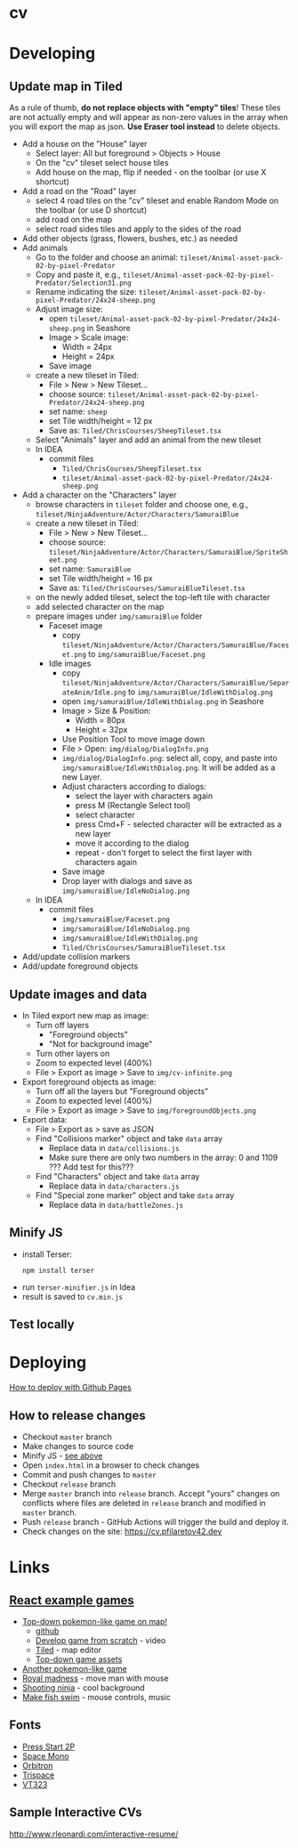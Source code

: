 # cv

# Developing

## Update map in Tiled

As a rule of thumb, **do not replace objects with "empty" tiles**! These tiles are not actually empty and will appear as 
non-zero values in the array when you will export the map as json. **Use Eraser tool instead** to delete objects.

- Add a house on the "House" layer
  - Select layer: All but foreground > Objects > House
  - On the "cv" tileset select house tiles
  - Add house on the map, flip if needed - on the toolbar (or use X shortcut)
- Add a road on the "Road" layer
  - select 4 road tiles on the "cv" tileset and enable Random Mode on the toolbar (or use D shortcut)
  - add road on the map
  - select road sides tiles and apply to the sides of the road
- Add other objects (grass, flowers, bushes, etc.) as needed
- Add animals
  - Go to the folder and choose an animal: `tileset/Animal-asset-pack-02-by-pixel-Predator`
  - Copy and paste it, e.g., `tileset/Animal-asset-pack-02-by-pixel-Predator/Selection31.png`
  - Rename indicating the size: `tileset/Animal-asset-pack-02-by-pixel-Predator/24x24-sheep.png`
  - Adjust image size:
    - open `tileset/Animal-asset-pack-02-by-pixel-Predator/24x24-sheep.png` in Seashore
    - Image > Scale image:
      - Width = 24px
      - Height = 24px
    - Save image
  - create a new tileset in Tiled:
    - File > New > New Tileset...
    - choose source: `tileset/Animal-asset-pack-02-by-pixel-Predator/24x24-sheep.png`
    - set name: `sheep`
    - set Tile width/height = 12 px
    - Save as: `Tiled/ChrisCourses/SheepTileset.tsx`
  - Select "Animals" layer and add an animal from the new tileset
  - In IDEA
    - commit files
      - `Tiled/ChrisCourses/SheepTileset.tsx`
      - `tileset/Animal-asset-pack-02-by-pixel-Predator/24x24-sheep.png`
- Add a character on the "Characters" layer
  - browse characters in `tileset` folder and choose one, e.g., `tileset/NinjaAdventure/Actor/Characters/SamuraiBlue`
  - create a new tileset in Tiled: 
    - File > New > New Tileset...
    - choose source: `tileset/NinjaAdventure/Actor/Characters/SamuraiBlue/SpriteSheet.png`
    - set name: `SamuraiBlue`
    - set Tile width/height = 16 px
    - Save as: `Tiled/ChrisCourses/SamuraiBlueTileset.tsx`
  - on the newly added tileset, select the top-left tile with character
  - add selected character on the map
  - prepare images under `img/samuraiBlue` folder
    - Faceset image
      - copy `tileset/NinjaAdventure/Actor/Characters/SamuraiBlue/Faceset.png` to `img/samuraiBlue/Faceset.png`
    - Idle images
      - copy `tileset/NinjaAdventure/Actor/Characters/SamuraiBlue/SeparateAnim/Idle.png` to `img/samuraiBlue/IdleWithDialog.png`
      - open `img/samuraiBlue/IdleWithDialog.png` in Seashore
      - Image > Size & Position:
        - Width = 80px
        - Height = 32px
      - Use Position Tool to move image down
      - File > Open: `img/dialog/DialogInfo.png`
      - `img/dialog/DialogInfo.png`: select all, copy, and paste into `img/samuraiBlue/IdleWithDialog.png`.
        It will be added as a new Layer.
      - Adjust characters according to dialogs:
        - select the layer with characters again
        - press M (Rectangle Select tool)
        - select character
        - press Cmd+F - selected character will be extracted as a new layer
        - move it according to the dialog
        - repeat - don't forget to select the first layer with characters again
      - Save image
      - Drop layer with dialogs and save as `img/samuraiBlue/IdleNoDialog.png`
  - In IDEA
    - commit files
      - `img/samuraiBlue/Faceset.png`
      - `img/samuraiBlue/IdleNoDialog.png`
      - `img/samuraiBlue/IdleWithDialog.png`
      - `Tiled/ChrisCourses/SamuraiBlueTileset.tsx`
- Add/update collision markers
- Add/update foreground objects

## Update images and data

- In Tiled export new map as image:
  - Turn off layers
    - "Foreground objects"
    - "Not for background image"
  - Turn other layers on
  - Zoom to expected level (400%)
  - File > Export as image > Save to `img/cv-infinite.png`
- Export foreground objects as image:
  - Turn off all the layers but "Foreground objects"
  - Zoom to expected level (400%)
  - File > Export as image > Save to `img/foregroundObjects.png`
- Export data:
  - File > Export as > save as JSON
  - Find "Collisions marker" object and take `data` array
    - Replace data in `data/collisions.js`
    - Make sure there are only two numbers in the array: 0 and 1109 ??? Add test for this??? 
  - Find "Characters" object and take `data` array
    - Replace data in `data/characters.js`
  - Find "Special zone marker" object and take `data` array
    - Replace data in `data/battleZones.js`

## Minify JS

- install Terser:
  ```
  npm install terser
  ```
- run `terser-minifier.js` in Idea
- result is saved to `cv.min.js`

## Test locally



# Deploying

[How to deploy with Github Pages](https://pages.github.com/)

## How to release changes

- Checkout `master` branch
- Make changes to source code
- Minify JS - [see above](#how-to-minify-js)
- Open `index.html` in a browser to check changes
- Commit and push changes to `master`
- Checkout `release` branch
- Merge `master` branch into `release` branch. Accept "yours" changes on conflicts where files are deleted in `release` branch and modified in `master` branch.
- Push `release` branch - GitHub Actions will trigger the build and deploy it.
- Check changes on the site: https://cv.pfilaretov42.dev
  
# Links

## [React example games](https://reactjsexample.com/tag/games/)

- [Top-down pokemon-like game on map!](https://reactjsexample.com/little-pokemon-game-made-in-react-with-hooks/)
  - [github](https://github.com/Underewarrr/pokemon-javascript-react-game?ref=reactjsexample.com)
  - [Develop game from scratch](https://youtu.be/yP5DKzriqXA) - video
  - [Tiled](https://www.mapeditor.org/) - map editor
  - [Top-down game assets](https://itch.io/game-assets/tag-top-down)
- [Another pokemon-like game](https://reactjsexample.com/a-pokemon-like-project-game-where-you-level-up-by-hacking-your-neighbor/)
- [Royal madness](https://reactjsexample.com/client-for-royal-madness-online-game-using-react/) - move man with mouse
- [Shooting ninja](https://reactjsexample.com/shooting-ninja-game-built-with-react/) - cool background
- [Make fish swim](https://reactjsexample.com/arcade-game-on-phaser3-make-that-fish-swim-and-dont-touch-the-spikes-how-long-will-you-last/) - 
  mouse controls, music

## Fonts

- [Press Start 2P](https://fonts.google.com/specimen/Press+Start+2P)
- [Space Mono](https://fonts.google.com/specimen/Space+Mono)
- [Orbitron](https://fonts.google.com/specimen/Orbitron)
- [Trispace](https://fonts.google.com/specimen/Trispace)
- [VT323](https://fonts.google.com/specimen/VT323)

## Sample Interactive CVs

http://www.rleonardi.com/interactive-resume/